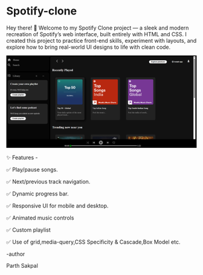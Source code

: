 # Spotify-clone
Hey there! 👋  Welcome to my Spotify Clone project — a sleek and modern recreation of Spotify’s web interface, built entirely with HTML and CSS.  I created this project to practice front-end skills, experiment with layouts, and explore how to bring real-world UI designs to life with clean code.

![My Project](Photos/project.png)

✨ Features -

✅ Play/pause songs.

✅ Next/previous track navigation.

✅ Dynamic progress bar.

✅ Responsive UI for mobile and desktop.

✅ Animated music controls

✅ Custom playlist

✅ Use of grid,media-query,CSS Specificity & Cascade,Box Model etc.


-author

Parth Sakpal




